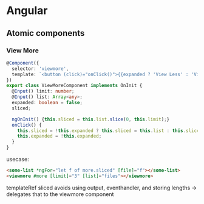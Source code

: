 # Angular

## Atomic components

### View More

```ts
@Component({
  selector: 'viewmore',
  template: `<button (click)="onClick()">{{expanded ? 'View Less' : 'View More'}}</button>`,
})
export class ViewMoreComponent implements OnInit {
  @Input() limit: number;
  @Input() list: Array<any>;
  expanded: boolean = false;
  sliced;

  ngOnInit() {this.sliced = this.list.slice(0, this.limit);}
  onClick() {
    this.sliced = !this.expanded ? this.sliced = this.list : this.sliced = this.list.slice(0, this.limit);
    this.expanded = !this.expanded;
  }
}
```

usecase:
```html
<some-list *ngFor="let f of more.sliced" [file]="f"></some-list>
<viewmore #more [limit]="3" [list]="files"></viewmore>
```
templateRef sliced avoids using output, eventhandler, and storing lengths -> delegates that to the viewmore component